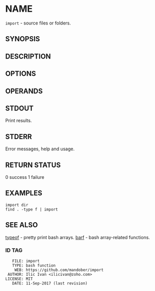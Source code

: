 # NAME
`import` - source files or folders.


## SYNOPSIS


## DESCRIPTION


## OPTIONS


## OPERANDS


## STDOUT
Print results.

## STDERR
Error messages, help and usage.


## RETURN STATUS
0  success
1  failure


## EXAMPLES

````shell
import dir
find . -type f | import
````


## SEE ALSO
[typeof](https://github.com/mandober/typeof) - pretty print bash arrays.
[barf](https://github.com/mandober/barf) - bash array-related functions.


### ID TAG
```
   FILE: import
   TYPE: bash function
    WEB: https://github.com/mandober/import
 AUTHOR: Ilic Ivan <ilicivan@zoho.com>
LICENSE: MIT
   DATE: 11-Sep-2017 (last revision)
```